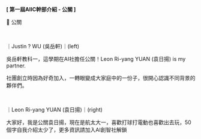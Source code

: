 **[ 第一屆AIIC幹部介紹 - 公關 ]**

🤝 公關

&nbsp;

｜Justin ? WU (吳岳軒)｜(left)

吳岳軒教科一，這學期在AI社擔任公關！Leon Ri-yang YUAN (袁日揚) is my partner.

社團創立時因為好奇加入，一轉眼變成大家庭中的一份子，很開心認識不同背景的夥伴們。

&nbsp;

｜Leon Ri-yang YUAN (袁日揚)｜(right)

大家好，我是公關袁日揚，現在是航太大一，喜歡打球打電動也喜歡出去玩，50個字自我介紹太少了，更多資訊請加入AI創智社解鎖
